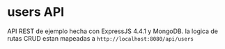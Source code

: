 # users API

API REST de ejemplo hecha con ExpressJS 4.4.1 y MongoDB.
la logica de rutas CRUD estan mapeadas a `http://localhost:8080/api/users`

